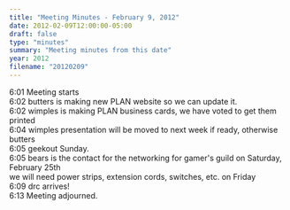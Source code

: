 ```yaml
---
title: "Meeting Minutes - February 9, 2012"
date: 2012-02-09T12:00:00-05:00
draft: false
type: "minutes"
summary: "Meeting minutes from this date"
year: 2012
filename: "20120209"
---
```


6:01  Meeting starts<br />
6:02  butters is making new PLAN website so we can update it.<br />
6:02  wimples is making PLAN business cards, we have voted to get them printed<br />
6:04  wimples presentation will be moved to next week if ready, otherwise butters<br />
6:05  geekout Sunday.<br />
6:05  bears is the contact for the networking for gamer's guild on Saturday, February 25th<br />
      we will need power strips, extension cords, switches, etc. on Friday<br />
6:09  drc arrives!<br />
6:13  Meeting adjourned.
